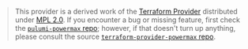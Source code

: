 > This provider is a derived work of the [Terraform Provider](https://github.com/terraform-providers/terraform-provider-powermax)
> distributed under [MPL 2.0](https://www.mozilla.org/en-US/MPL/2.0/). If you encounter a bug or missing feature,
> first check the [`pulumi-powermax` repo](/issues); however, if that doesn't turn up anything,
> please consult the source [`terraform-provider-powermax` repo](https://github.com/terraform-providers/terraform-provider-powermax/issues).
